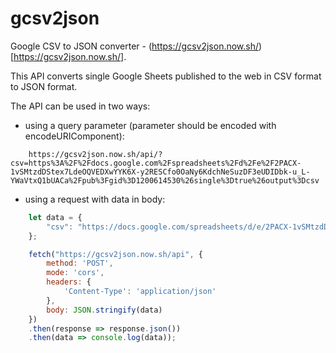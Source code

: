 # gcsv2json
Google CSV to JSON converter - (https://gcsv2json.now.sh/)[https://gcsv2json.now.sh/].

This API converts single Google Sheets published to the web in CSV format to JSON format.

The API can be used in two ways:

* using a query parameter (parameter should be encoded with encodeURIComponent):

```
    https://gcsv2json.now.sh/api/?csv=https%3A%2F%2Fdocs.google.com%2Fspreadsheets%2Fd%2Fe%2F2PACX-1vSMtzdDStex7LdeOQVEDXwYYK6X-y2RESCfo0OaNy6KdchNeSuzDF3eUDIDbk-u_L-YWaVtxQ1bUACa%2Fpub%3Fgid%3D1200614530%26single%3Dtrue%26output%3Dcsv
```

* using a request with data in body:

```javascript
    let data = {
        "csv": "https://docs.google.com/spreadsheets/d/e/2PACX-1vSMtzdDStex7LdeOQVEDXwYYK6X-y2RESCfo0OaNy6KdchNeSuzDF3eUDIDbk-u_L-YWaVtxQ1bUACa/pub?gid=1200614530&single=true&output=csv"
    };

    fetch("https://gcsv2json.now.sh/api", {
        method: 'POST',
        mode: 'cors', 
        headers: {
            'Content-Type': 'application/json'
        },
        body: JSON.stringify(data) 
    })
    .then(response => response.json())
    .then(data => console.log(data));
```